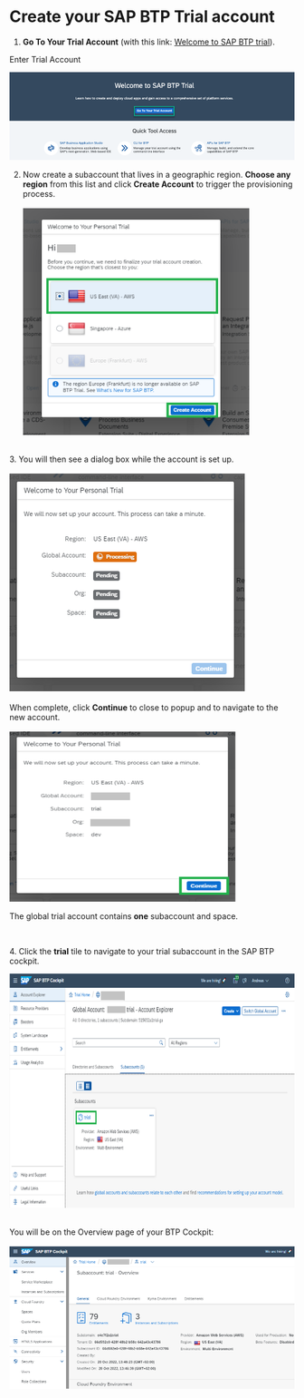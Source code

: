
# Create your SAP BTP Trial account


1. **Go To Your Trial Account** (with this link: <a href="https://cockpit.hanatrial.ondemand.com/" target="true">Welcome to SAP BTP trial</a>).</li>

Enter Trial Account

![](../images/Enter_trial_account.png)


2. Now create a subaccount that lives in a geographic region. <strong>Choose any region</strong>&nbsp;from this list and click **Create Account** to trigger the provisioning process.<br /><br /><img src="../images/Create_Account.png" width="400" height="400" /><br /><br /></p>
<p>3. You will then see a dialog box while the account is set up. <br /><br /><img src="../images/Welcome_to_Trial.png" /><br /><br />When complete, click&nbsp;<strong>Continue</strong>&nbsp;to close to popup and to navigate to the new account.<br /><br /><img src="/images/Welcome_to_Trial2.png"  width="400" height="300"/></p>
<p>The global trial account contains&nbsp;<strong>one</strong> subaccount and space.&nbsp;</p>
<p>&nbsp;</p>
<p>4. Click the <strong>trial</strong> tile to navigate to your trial subaccount in the SAP BTP cockpit.&nbsp;</p>
<p><img src="../images/Trial.png" width="913" height="413" /></p>
<p><br />You will be on the Overview page of your BTP Cockpit:<br /><br /><img src="/images/Cockpit.png" /></p>
<p>&nbsp;</p>
